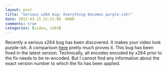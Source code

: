 ```yaml
---
layout: post
title: "Serious x264 bug: Everything becomes purple-ish!"
date: 2012-03-15 22:21:00 -0400
comments: true
categories: [video, x264]
---
```

Recently a serious x264 bug has been discovered. It makes your video look purple-ish. A comparison [here](http://tri4.net/subs/notes/44/why-do-you-have-so-many-version-ups) pretty much proves it.
This bug has been fixed in the latest version. Technically, all encodes encoded by x264 prior to the fix needs to be re-encoded. But I cannot find any information about the exact version number to which the fix has been applied.
